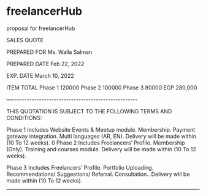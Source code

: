 # freelancerHub
proposal for  freelancerHub

SALES QUOTE 


PREPARED FOR
Ms. Walla Salman


PREPARED DATE
Feb 22, 2022

EXP. DATE
March 10, 2022


ITEM
TOTAL
Phase 1
120000 
Phase 2
100000 
Phase 3
80000
EGP 280,000


—---------------------------------------------------





THIS QUOTATION IS SUBJECT TO THE FOLLOWING 
TERMS AND CONDITIONS:


Phase 1
Includes
Website 
Events & Meetup module.
Membership.
Payment gateway integration.
Multi languages (AR, EN).
Delivery will be made within (10 To 12 weeks).
0
Phase 2
Includes
Freelancers’ Profile.
Membership (Only).
Training and courses module. 
Delivery will be made within (10 To 12 weeks).


Phase 3
Includes
Freelancers’ Profile.
Portfolio Uploading. 
Recommendations/ Suggestions/ Referral.
Consultation.. 
Delivery will be made within (10 To 12 weeks).

------------------------------------------------------------------------------------------------------------------------------------------------------

